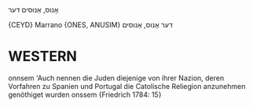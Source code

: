 אָנוס, אַנוסים
דער

{CEYD}
Marrano {ONES, ANUSIM}	דער אָנוס, אַנוסים

WESTERN
========

onnsem 'Auch nennen die Juden diejenige von ihrer Nazion, deren Vorfahren zu Spanien und Portugal die Catolische Reliegion anzunehmen genöthiget wurden onssem {Friedrich 1784: 15}